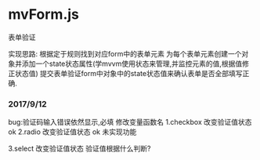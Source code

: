 # mvForm.js
表单验证

实现思路:
根据定于规则找到对应form中的表单元素
为每个表单元素创建一个对象并添加一个state状态属性(学mvvm使用状态来管理,并监控元素的值,根据值修正状态值)
提交表单验证form中对象中的state状态值来确认表单是否全部填写正确.


### 2017/9/12
bug:验证码输入错误依然显示,必填
修改变量函数名
1.checkbox 改变验证值状态 ok
2.radio 改变验证值状态 ok
未实现功能

3.select 改变验证值状态 验证值根据什么判断?
